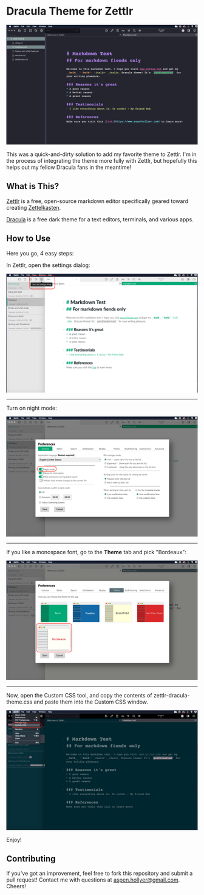 # Dracula Theme for Zettlr

![](img/screenshot.png)

This was a quick-and-dirty solution to add my favorite theme to Zettlr. I'm in the process of integrating the theme more fully with Zettlr, but hopefully this helps out my fellow Dracula fans in the meantime!

## What is This?

[Zettlr](https://www.zettlr.com/) is a free, open-source markdown editor specifically geared toward creating [Zettelkasten](https://zettelkasten.de/).

[Dracula](https://draculatheme.com/) is a free dark theme for a text editors, terminals, and various apps.

## How to Use
Here you go, 4 easy steps:

In Zettlr, open the settings dialog:

![](img/open-settings.png)

---

Turn on night mode:

![](img/settings-night-mode.png)

---

If you like a monospace font, go to the __Theme__ tab and pick "Bordeaux":

![](img/settings-theme.png)

---

Now, open the Custom CSS tool, and copy the contents of zettlr-dracula-theme.css and paste them into the Custom CSS window.

![](img/custom-css.png)

Enjoy!

## Contributing

If you've got an improvement, feel free to fork this repository and submit a pull request! Contact me with questions at aspen.hollyer@gmail.com. Cheers!